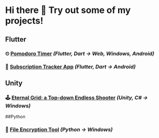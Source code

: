 # Hi there 👋 Try out some of my projects!

## Flutter
### ⏲ [Pomodoro Timer](https://desolaterobot.github.io/pomodoro/#/) *(Flutter, Dart -> Web, Windows, Android)*
### 💸 [Subscription Tracker App](https://play.google.com/store/apps/details?id=com.desolate.substracker) *(Flutter, Dart -> Android)*

## Unity
### 🕹 [Eternal Grid: a Top-down Endless Shooter](http://desolaterobot.itch.io/eternal-grid) *(Unity, C# -> Windows)*

##Python
### 🔐 [File Encryption Tool](https://github.com/desolaterobot/encr) *(Python -> Windows)*
